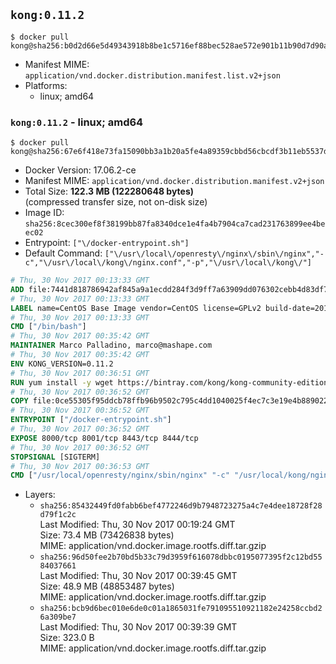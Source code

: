 ## `kong:0.11.2`

```console
$ docker pull kong@sha256:b0d2d66e5d49343918b8be1c5716ef88bec528ae572e901b11b90d7d90acce16
```

-	Manifest MIME: `application/vnd.docker.distribution.manifest.list.v2+json`
-	Platforms:
	-	linux; amd64

### `kong:0.11.2` - linux; amd64

```console
$ docker pull kong@sha256:67e6f418e73fa15090bb3a1b20a5fe4a89359cbbd56cbcdf3b11eb5537daa2e7
```

-	Docker Version: 17.06.2-ce
-	Manifest MIME: `application/vnd.docker.distribution.manifest.v2+json`
-	Total Size: **122.3 MB (122280648 bytes)**  
	(compressed transfer size, not on-disk size)
-	Image ID: `sha256:8cec300ef8f38199bb87fa8340dce1e4fa4b7904ca7cad231763899ee4beec02`
-	Entrypoint: `["\/docker-entrypoint.sh"]`
-	Default Command: `["\/usr\/local\/openresty\/nginx\/sbin\/nginx","-c","\/usr\/local\/kong\/nginx.conf","-p","\/usr\/local\/kong\/"]`

```dockerfile
# Thu, 30 Nov 2017 00:13:33 GMT
ADD file:7441d818786942af845a9a1ecdd284f3d9ff7a63909dd076302cebb4d83df781 in / 
# Thu, 30 Nov 2017 00:13:33 GMT
LABEL name=CentOS Base Image vendor=CentOS license=GPLv2 build-date=20171128
# Thu, 30 Nov 2017 00:13:33 GMT
CMD ["/bin/bash"]
# Thu, 30 Nov 2017 00:35:42 GMT
MAINTAINER Marco Palladino, marco@mashape.com
# Thu, 30 Nov 2017 00:35:42 GMT
ENV KONG_VERSION=0.11.2
# Thu, 30 Nov 2017 00:36:51 GMT
RUN yum install -y wget https://bintray.com/kong/kong-community-edition-rpm/download_file?file_path=dists%2Fkong-community-edition-$KONG_VERSION.el7.noarch.rpm &&     yum clean all
# Thu, 30 Nov 2017 00:36:52 GMT
COPY file:0ce55305f95ddcb78ffb96b9502c795c4dd1040025f4ec7c3e19e4b889022b90 in /docker-entrypoint.sh 
# Thu, 30 Nov 2017 00:36:52 GMT
ENTRYPOINT ["/docker-entrypoint.sh"]
# Thu, 30 Nov 2017 00:36:52 GMT
EXPOSE 8000/tcp 8001/tcp 8443/tcp 8444/tcp
# Thu, 30 Nov 2017 00:36:52 GMT
STOPSIGNAL [SIGTERM]
# Thu, 30 Nov 2017 00:36:53 GMT
CMD ["/usr/local/openresty/nginx/sbin/nginx" "-c" "/usr/local/kong/nginx.conf" "-p" "/usr/local/kong/"]
```

-	Layers:
	-	`sha256:85432449fd0fabb6bef4772246d9b7948723275a4c7e4dee18728f28d79f1c2c`  
		Last Modified: Thu, 30 Nov 2017 00:19:24 GMT  
		Size: 73.4 MB (73426838 bytes)  
		MIME: application/vnd.docker.image.rootfs.diff.tar.gzip
	-	`sha256:96d50fee2b70bd5b33c79d3959f616078dbbc0195077395f2c12bd5584037661`  
		Last Modified: Thu, 30 Nov 2017 00:39:45 GMT  
		Size: 48.9 MB (48853487 bytes)  
		MIME: application/vnd.docker.image.rootfs.diff.tar.gzip
	-	`sha256:bcb9d6bec010e6de0c01a1865031fe791095510921182e24258ccbd26a309be7`  
		Last Modified: Thu, 30 Nov 2017 00:39:39 GMT  
		Size: 323.0 B  
		MIME: application/vnd.docker.image.rootfs.diff.tar.gzip
